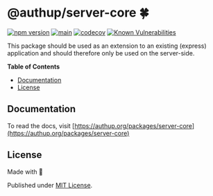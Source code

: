 # @authup/server-core 🍀

[![npm version](https://badge.fury.io/js/@authup%2Fserver-core.svg)](https://badge.fury.io/js/@authup%2Fserver-core)
[![main](https://github.com/authup/authup/actions/workflows/main.yml/badge.svg)](https://github.com/authup/authup/actions/workflows/main.yml)
[![codecov](https://codecov.io/gh/authup/authup/branch/master/graph/badge.svg?token=FHE347R1NW)](https://codecov.io/gh/authup/authup)
[![Known Vulnerabilities](https://snyk.io/test/github/authup/authup/badge.svg)](https://snyk.io/test/github/authup/authup)

This package should be used as an extension to an existing (express) application and
should therefore only be used on the server-side.

**Table of Contents**

- [Documentation](#documentation)
- [License](#license)

## Documentation

To read the docs, visit [https://authup.org/packages/server-core](https://authup.org/packages/server-core)

## License

Made with 💚

Published under [MIT License](./LICENSE).

